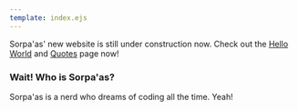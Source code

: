 ```yaml
---
template: index.ejs
---
```


Sorpa'as' new website is still under construction now. Check out the [Hello World](/hello-world) and [Quotes](/quotes) page now!

### Wait! Who is Sorpa'as?

Sorpa'as is a nerd who dreams of coding all the time. Yeah!
